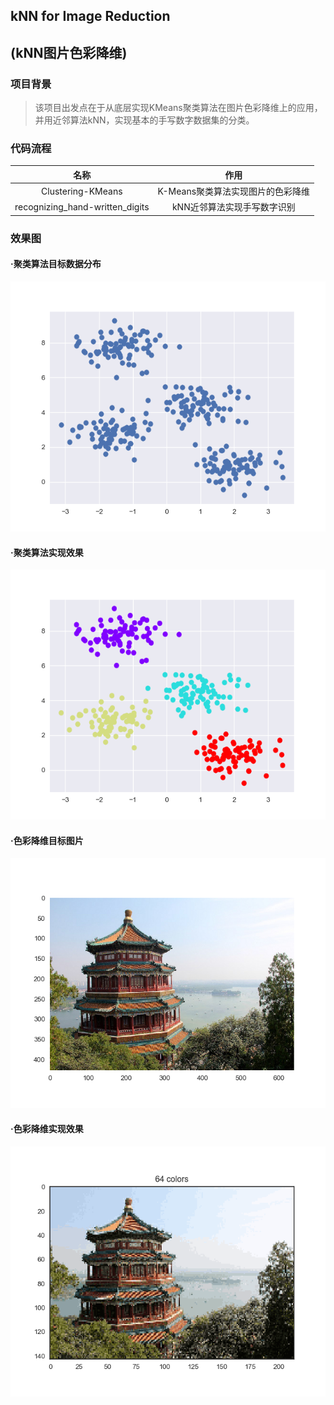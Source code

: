 ## kNN for Image Reduction 
## (kNN图片色彩降维)

### 项目背景
>  该项目出发点在于从底层实现KMeans聚类算法在图片色彩降维上的应用，并用近邻算法kNN，实现基本的手写数字数据集的分类。
  
### 代码流程
|名称|作用|
|:-------------:|:-------------:|
|Clustering-KMeans|K-Means聚类算法实现图片的色彩降维|
|recognizing_hand-written_digits|kNN近邻算法实现手写数字识别|

### 效果图
#### ·聚类算法目标数据分布
<img width="600" height="400" src="./images/clustering_input.png"/>

#### ·聚类算法实现效果
<img width="600" height="400" src="./images/clustering_output.png"/>

#### ·色彩降维目标图片
<img width="600" height="400" src="./images/reduction_input.png"/>

#### ·色彩降维实现效果
<img width="600" height="400" src="./images/reduction_output.png"/>


